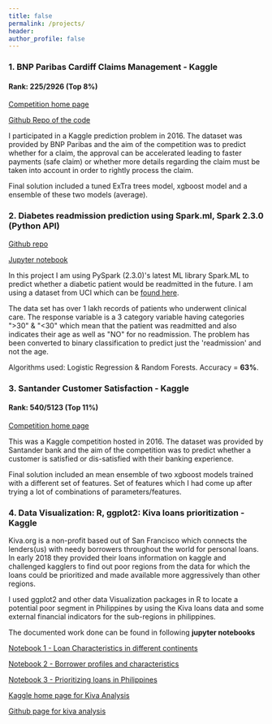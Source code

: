 ```yaml
---
title: false
permalink: /projects/
header:
author_profile: false
---
```


### 1. BNP Paribas Cardiff Claims Management - Kaggle

#### Rank: 225/2926 (Top 8%)

[Competition home page](https://www.kaggle.com/c/bnp-paribas-cardif-claims-management)

[Github Repo of the code](https://github.com/statchaitya/Kaggle/tree/master/Bnp-paribas)

I participated in a Kaggle prediction problem in 2016. The dataset was provided by BNP Paribas and the aim of the competition was to predict whether for a claim, the approval can be accelerated leading to faster payments (safe claim) or whether more details regarding the claim must be taken into account in order to rightly process the claim.

Final solution included a tuned ExTra trees model, xgboost model and a ensemble of these two models (average).

### 2. Diabetes readmission prediction using Spark.ml, Spark 2.3.0 (Python API)

[Github repo](https://github.com/statchaitya/Spark/tree/master/Diabetes%20Readmission)

[Jupyter notebook](https://github.com/statchaitya/Spark/blob/master/Diabetes%20Readmission/rf_and_log_reg.ipynb)

In this project I am using PySpark (2.3.0)'s latest ML library Spark.ML to predict whether a diabetic patient
would be readmitted in the future. I am using a dataset from UCI which can be [found here](https://archive.ics.uci.edu/ml/datasets/diabetes+130-us+hospitals+for+years+1999-2008).

The data set has over 1 lakh records of patients who underwent clinical care. The response variable is a 3 category variable having categories ">30" & "<30" which mean that the patient was readmitted and also indicates their age as well as "NO" for no readmission. The problem has been converted to binary classification to predict just the 'readmission' and not the age.

Algorithms used: Logistic Regression & Random Forests. Accuracy = **63%**.


### 3. Santander Customer Satisfaction - Kaggle

#### Rank: 540/5123 (Top 11%)

[Competition home page](https://www.kaggle.com/c/santander-customer-satisfaction)

This was a Kaggle competition hosted in 2016. The dataset was provided by Santander bank and the aim of the competition was to predict whether a customer is satisfied or dis-satisfied with their banking experience.

Final solution included an mean ensemble of two xgboost models trained with a different set of features. Set of features which I had come up after trying a lot of combinations of parameters/features.


### 4. Data Visualization: R, ggplot2: Kiva loans prioritization - Kaggle

Kiva.org is a non-profit based out of San Francisco which connects the lenders(us) with needy borrowers throughout the world for personal loans. In early 2018 they provided their loans information on kaggle and challenged kagglers to find out poor regions from the data for which the loans could be prioritized and made available more aggressively than other regions.

I used ggplot2 and other data Visualization packages in R to locate a potential poor segment in Philippines by using the Kiva loans data and some external financial indicators for the sub-regions in philippines.

The documented work done can be found in following **jupyter notebooks**


[Notebook 1 - Loan Characteristics in different continents](https://github.com/statchaitya/Kaggle/blob/master/Kiva/Notebooks/Notebook%201%20-%20Loan%20characteristics%20in%20different%20continents.ipynb)


[Notebook 2 - Borrower profiles and characteristics](https://github.com/statchaitya/Kaggle/blob/master/Kiva/Notebooks/Notebook%202%20-%20Borrower%20profiles%20and%20characteristics.ipynb)


[Notebook 3 - Prioritizing loans in Philippines](https://github.com/statchaitya/Kaggle/blob/master/Kiva/Notebooks/Notebook%203%20-%20Prioritizing%20Loans%20in%20Philippines.ipynb)


[Kaggle home page for Kiva Analysis](https://www.kaggle.com/kiva/data-science-for-good-kiva-crowdfunding/home)

[Github page for kiva analysis](https://github.com/statchaitya/Kaggle/tree/master/Kiva)
